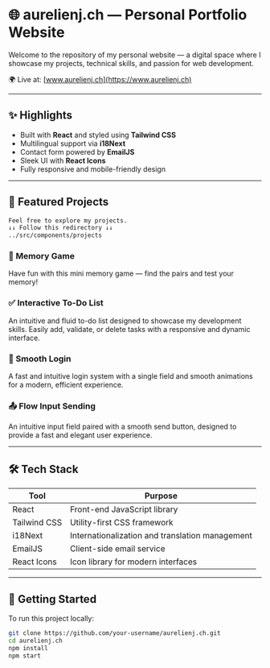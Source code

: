 # 🌐 aurelienj.ch — Personal Portfolio Website

Welcome to the repository of my personal website — a digital space where I showcase my projects, technical skills, and passion for web development.

🌍 Live at: [www.aurelienj.ch](https://www.aurelienj.ch)

---

## ✨ Highlights

- Built with **React** and styled using **Tailwind CSS**
- Multilingual support via **i18Next**
- Contact form powered by **EmailJS**
- Sleek UI with **React Icons**
- Fully responsive and mobile-friendly design

---

## 🧩 Featured Projects
```bash
Feel free to explore my projects.
↓↓ Follow this redirectory ↓↓
../src/components/projects
```
### 🧠 Memory Game  
Have fun with this mini memory game — find the pairs and test your memory!

### ✅ Interactive To-Do List  
An intuitive and fluid to-do list designed to showcase my development skills. Easily add, validate, or delete tasks with a responsive and dynamic interface.

### 🔐 Smooth Login  
A fast and intuitive login system with a single field and smooth animations for a modern, efficient experience.

### 📤 Flow Input Sending  
An intuitive input field paired with a smooth send button, designed to provide a fast and elegant user experience.

---

## 🛠️ Tech Stack

| Tool         | Purpose                                           |
|--------------|---------------------------------------------------|
| React        | Front-end JavaScript library                      |
| Tailwind CSS | Utility-first CSS framework                       |
| i18Next      | Internationalization and translation management   |
| EmailJS      | Client-side email service                         |
| React Icons  | Icon library for modern interfaces                |

---

## 🚀 Getting Started

To run this project locally:

```bash
git clone https://github.com/your-username/aurelienj.ch.git
cd aurelienj.ch
npm install
npm start
